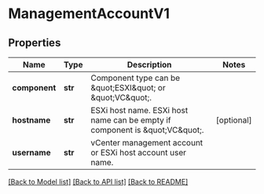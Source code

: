 # ManagementAccountV1

## Properties
Name | Type | Description | Notes
------------ | ------------- | ------------- | -------------
**component** | **str** | Component type can be \&quot;ESXI\&quot; or \&quot;VC\&quot;. | 
**hostname** | **str** | ESXi host name. ESXi host name can be empty if component is \&quot;VC\&quot;. | [optional] 
**username** | **str** | vCenter management account or ESXi host account user name. | 

[[Back to Model list]](../README.md#documentation-for-models) [[Back to API list]](../README.md#documentation-for-api-endpoints) [[Back to README]](../README.md)


